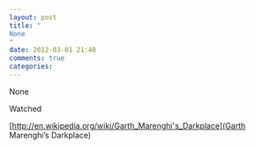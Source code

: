 ```yaml
---
layout: post
title: "
None
"
date: 2012-03-01 21:48
comments: true
categories: 
---
```


None


Watched 

[http://en.wikipedia.org/wiki/Garth_Marenghi's_Darkplace](Garth Marenghi’s Darkplace)


